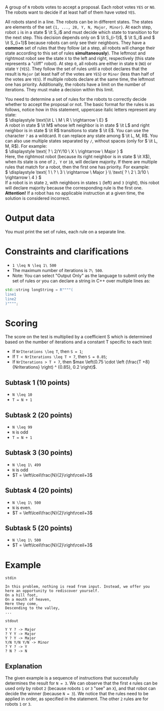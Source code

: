
A group of `N` robots votes to accept a proposal. Each robot votes `YES` or `NO`. The robots want to decide if at least half of them have voted `YES`.

All robots stand in a line. The robots can be in different states. The states are elements of the set `{1, ..., 28, Y, N, Major, Minor}`. At each step, robot `i` is in a state $ \it S_i$ and must decide which state to transition to for the next step. This decision depends only on $ \it S_{i-1}$, $ \it S_i$ and $ \it S_{i+1}$ because robots can only see their neighbors. They have a **common** set of rules that they follow (at a step, all robots will change their state according to this set of rules **simultaneously**). The leftmost and rightmost robot see the state `X` to the left and right, respectively (this state represents a "cliff" robot). At step `0`, all robots are either in state `N` (`NO`) or state `Y` (`YES`). They follow the set of rules until a robot declares that the result is `Major` (at least half of the votes are `YES`) or `Minor` (less than half of the votes are `YES`). If multiple robots declare at the same time, the leftmost one has priority. Additionally, the robots have a limit on the number of iterations. They must make a decision within this limit.

You need to determine a set of rules for the robots to correctly decide whether to accept the proposal or not. The basic format for the rules is as follows, notice how in this statement, uppercase italic letters represent any state:
\
$ \displaystyle \\text{\\it L \\ M \\ R \\ \rightarrow \\ E} $
\
A robot in state $ \it M$ whose left neighbor is in state $ \it L$ and right neighbor is in state $ \it R$ transitions to state $ \it E$. You can use the character `?` as a wildcard. It can replace any state among $ \it L, M, R$. You can also use multiple states separated by `/`, without spaces (only for $ \it L, M, R$). For example:
\
$ \displaystyle \\text{
? \\ 2/Y/10 \\ X \\ \rightarrow \\ Major
}
$
\
Here, the rightmost robot (because its right neighbor is in state $ \it X$), when its state is one of `2, Y` or `10`, will declare majority. If there are multiple rules that match for a robot, then the first one has priority. For example:
\
$ \displaystyle 
\\text{
1 \\ ? \\ 3 \\ \rightarrow \\ Major }
\\\\
\\text{
? \\ 2 \\ 3/10 \\ \rightarrow \\ 4
}
$
\
If a robot is in state `2`, with neighbors in states `1` (left) and `3` (right), this robot will declare majority because the corresponding rule is the first one. **Attention!** If a robot has no applicable instruction at a given time, the solution is considered incorrect.

# Output data

You must print the set of rules, each rule on a separate line.

# Constraints and clarifications
* `1 \leq N \leq 1\ 500`
* The maximum number of iterations is `7\ 500`.
* Note: You can select "Output Only" as the language to submit only the set of rules or you can declare a string in C++ over multiple lines as:
```cpp
std::string longString = R""""( 
line1
line2
)"""";
```

# Scoring
The score on the test is multiplied by a coefficient S which is determined based on the number of iterations and a constant T specific to each test:

* If `NrIterations \leq T`, then `S = 1`;
* If `T < NrIterations \leq T + 7`, then `S = 0.85`;
* If `NrIterations > T + 7`, then $max \left(0.75 \cdot \left (\frac{T +8}{NrIterations} \right) ^ {0.85}, 0.2 \right)$.

## Subtask 1 (10 points)
* `N \leq 10`
* `T = N + 1`
## Subtask 2 (20 points)
* `N \leq 99`
* `N` is odd
* `T = N + 1`
## Subtask 3 (30 points)
* `N \leq 1\ 499`
* `N` is odd
* $T = \left\lceil\frac{N}{2}\right\rceil+3$

## Subtask 4 (20 points)
* `N \leq 1\ 500`
* `N` is even.
* $T = \left\lceil\frac{N}{2}\right\rceil+3$

## Subtask 5 (20 points)
* `N \leq 1\ 500`
* $T = \left\lceil\frac{N}{2}\right\rceil+3$


# Example

`stdin` 
```text
In this problem, nothing is read from input. Instead, we offer you here an opportunity to rediscover yourself.
On a hill foot,
On a mouth of heaven,
Here they come,
Descending to the valley,
...
```
`stdout`
```
Y Y ? -> Major
? Y Y -> Major
Y ? Y -> Major
Y/N Y/N Y/N -> Minor
? Y ? -> Y
? N ? -> N
```

Explanation
---

The given example is a sequence of instructions that successfully determines the result for `N = 3`.
We can observe that the first `4` rules can be used only by robot `2` (because robots `1` or `3` "see" an `X`), and that robot can decide the winner (because `N = 3`). We notice that the rules need to be applied in order, as specified in the statement. The other `2` rules are for robots `1` or `3`.

```

